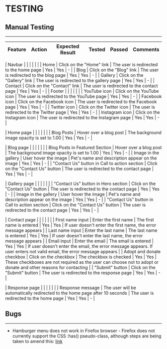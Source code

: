 # TESTING

## Manual Testing

---

| Feature | Action | Expected Result | Tested | Passed | Comments |
| --- | --- | --- | --- | --- | --- |

| Navbar | | | | | |
| Home | Click on the "Home" link | The user is redirected to the home page | Yes | Yes | - |
| Blog | Click on the "Blog" link | The user is redirected to the blog page | Yes | Yes | - |
| Gallery | Click on the "Gallery" link | The user is redirected to the gallery page | Yes | Yes | - |
| Contact | Click on the "Contact" link | The user is redirected to the contact page | Yes | Yes | - |
| Footer | | | | | |
| YouTube icon | Click on the YouTube icon | The user is redirected to the YouTube page | Yes | Yes | - |
| Facebook icon | Click on the Facebook icon | The user is redirected to the Facebook page | Yes | Yes | - |
| Twitter icon | Click on the Twitter icon | The user is redirected to the Twitter page | Yes | Yes | - |
| Instagram icon | Click on the Instagram icon | The user is redirected to the Instagram page | Yes | Yes | - |

| Home page | | | | | |
| Blog Posts | Hover over a blog post | The background image opacity is set to 1.00 | Yes | Yes | - |

<!-- Keep going from hereererere!!!!!! -->
| Blog page | | | | | | 
| Blog Posts in Featured Section | Hover over a blog post | The background image opacity is set to 1.00 | Yes | Yes | - |
| Image in the gallery | User hover the image | Pet's name and description appear on the image | Yes | Yes | - |
| "Contact Us" button in Call to action section | Click on the "Contact Us" button | The user is redirected to the contact page | Yes | Yes | - |

| Gallery page | | | | | |
| "Contact Us" button in Hero section | Click on the "Contact Us" button | The user is redirected to the contact page | Yes | Yes | - |
| Image in the gallery | User hover the image | Pet's name and description appear on the image | Yes | Yes | - |
| "Contact Us" button in Call to action section | Click on the "Contact Us" button | The user is redirected to the contact page | Yes | Yes | - |

| Contact page | | | | | |
| First name input | Enter the first name | The first name is entered | Yes | Yes | If user doesn't enter the first name, the error message appears |
| Last name input | Enter the last name | The last name is entered | Yes | Yes | If user doesn't enter the last name, the error message appears |
| Email input | Enter the email | The email is entered | Yes | Yes | If user doesn't enter the email, the error message appears. If user enters not valid email, the error message appears |
| Adopt and donate checkbox | Click on the checkbox | The checkbox is checked | Yes | Yes | These checkboxes are not required as the user can choose not to adopt or donate and other reasons for contacting |
| "Submit" button | Click on the "Submit" button | The user is redirected to the response page | Yes | Yes | - |

| Response page | | | | | |
| Response message | The user will be automatically redirected to the home page after 10 seconds | The user is redirected to the home page | Yes | Yes | - |

## Bugs

---

* Hamburger menu does not work in Firefox browser - Firefox does not currently support the CSS :has() pseudo-class, although steps are being taken to amend this: [link](https://developer.mozilla.org/en-US/docs/Web/CSS/:has)
